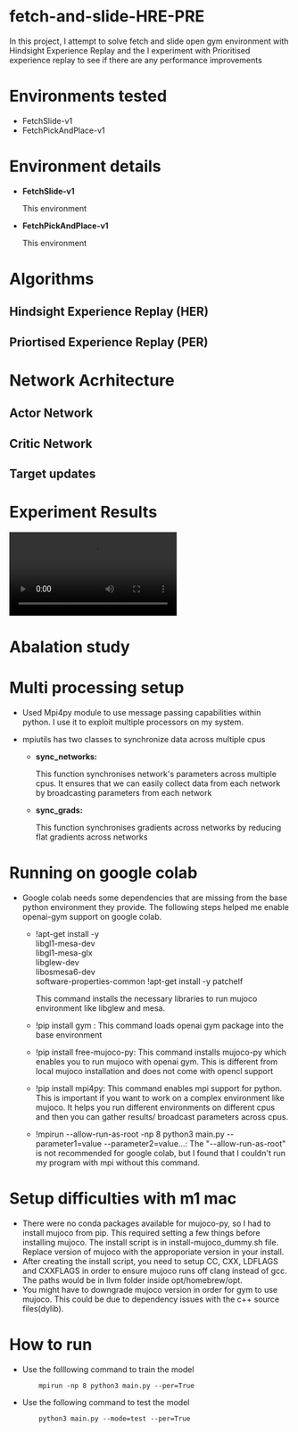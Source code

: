 # fetch-and-slide-HRE-PRE
In this project, I attempt to solve fetch and slide open gym environment with Hindsight Experience Replay and the I experiment with Prioritised experience replay to see if there are any performance improvements

# Environments tested
- FetchSlide-v1
- FetchPickAndPlace-v1

# Environment details

- **FetchSlide-v1**

    This environment 

- **FetchPickAndPlace-v1**

    This environment

# Algorithms

## Hindsight Experience Replay (HER)

## Priortised Experience Replay (PER)

# Network Acrhitecture

## Actor Network

## Critic Network

## Target updates

# Experiment Results


![FetchSlide-v1 100 epochs](https://user-images.githubusercontent.com/27497059/165143321-05d9f8fa-cb39-4324-911b-92804219b567.mp4)


# Abalation study

# Multi processing setup
- Used Mpi4py module to use message passing capabilities within python. I use it to exploit multiple processors on my system.
- mpiutils has two classes to synchronize data across multiple cpus

    - **sync_networks:**

        This function synchronises network's parameters across multiple cpus. It ensures that we can easily collect data from each network by broadcasting parameters from each network

    - **sync_grads:**

        This function synchronises gradients across networks by reducing flat gradients across networks

# Running on google colab
- Google colab needs some dependencies that are missing from the base python environment they provide. The following steps helped me enable openai-gym support on google colab.
    - !apt-get install -y \
        libgl1-mesa-dev \
        libgl1-mesa-glx \
        libglew-dev \
        libosmesa6-dev \
        software-properties-common
        !apt-get install -y patchelf
    
        This command installs the necessary libraries to run mujoco environment like libglew and mesa.

    - !pip install gym : This command loads openai gym package into the base environment
    - !pip install free-mujoco-py: This command installs mujoco-py which enables you to run mujoco with openai gym. This is different from local mujoco installation and does not come with opencl support
    - !pip install mpi4py: This command enables mpi support for python. This is important if you want to work on a complex environment like mujoco. It helps you run different environments on different cpus and then you can gather results/ broadcast parameters across cpus.
    - !mpirun --allow-run-as-root -np 8 python3 main.py --parameter1=value --parameter2=value...: The "--allow-run-as-root" is not recommended for google colab, but I found that I couldn't run my program with mpi without this command.


# Setup difficulties with m1 mac
- There were no conda packages available for mujoco-py, so I had to install mujoco from pip. This required setting a few things before installing mujoco. The install script is in install-mujoco_dummy.sh file. Replace version of mujoco with the approporiate version in your install.
- After creating the install script, you need to setup CC, CXX, LDFLAGS and CXXFLAGS in order to ensure mujoco runs off clang instead of gcc. The paths would be in llvm folder inside opt/homebrew/opt.
- You might have to downgrade mujoco version in order for gym to use mujoco. This could be due to dependency issues with the c++ source files(dylib).

# How to run
- Use the folllowing command to train the model
    ```
        mpirun -np 8 python3 main.py --per=True 
    ```
- Use the following command to test the model
    ```
        python3 main.py --mode=test --per=True
    ```
